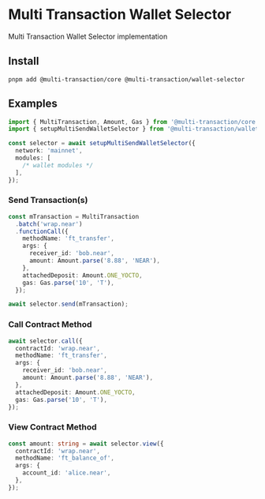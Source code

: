 # Multi Transaction Wallet Selector
Multi Transaction Wallet Selector implementation

## Install
```shell
pnpm add @multi-transaction/core @multi-transaction/wallet-selector
```

## Examples
```ts
import { MultiTransaction, Amount, Gas } from '@multi-transaction/core';
import { setupMultiSendWalletSelector } from '@multi-transaction/wallet-selector';
```

```ts
const selector = await setupMultiSendWalletSelector({
  network: 'mainnet',
  modules: [
    /* wallet modules */
  ],
});
```

### Send Transaction(s)
```ts
const mTransaction = MultiTransaction
  .batch('wrap.near')
  .functionCall({
    methodName: 'ft_transfer',
    args: {
      receiver_id: 'bob.near',
      amount: Amount.parse('8.88', 'NEAR'),
    },
    attachedDeposit: Amount.ONE_YOCTO,
    gas: Gas.parse('10', 'T'),
  });

await selector.send(mTransaction);
```

### Call Contract Method
```ts
await selector.call({
  contractId: 'wrap.near',
  methodName: 'ft_transfer',
  args: {
    receiver_id: 'bob.near',
    amount: Amount.parse('8.88', 'NEAR'),
  },
  attachedDeposit: Amount.ONE_YOCTO,
  gas: Gas.parse('10', 'T'),
});
```

### View Contract Method
```ts
const amount: string = await selector.view({
  contractId: 'wrap.near',
  methodName: 'ft_balance_of',
  args: {
    account_id: 'alice.near',
  },
});
```
